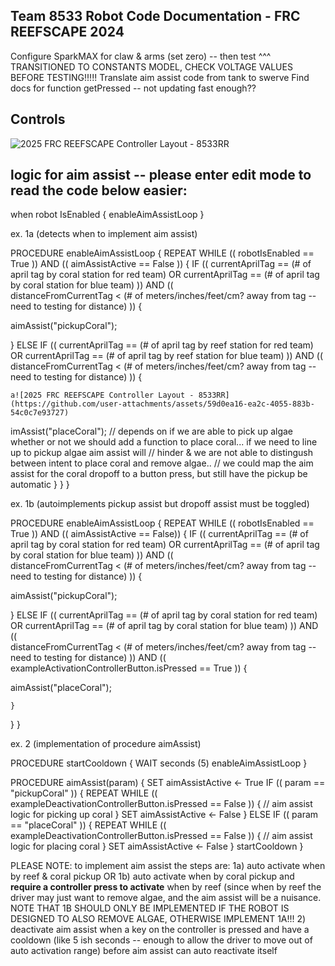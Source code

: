 Team 8533 Robot Code Documentation - FRC REEFSCAPE 2024
----
Configure SparkMAX for claw & arms (set zero) -- then test
^^^ TRANSITIONED TO CONSTANTS MODEL, CHECK VOLTAGE VALUES BEFORE TESTING!!!!!
Translate aim assist code from tank to swerve
Find docs for function getPressed -- not updating fast enough??


Controls
----
![2025 FRC REEFSCAPE Controller Layout - 8533RR](https://github.com/user-attachments/assets/337cc4f3-3377-44b8-8f25-817e9f8147bc)








logic for aim assist -- please enter edit mode to read the code below easier:
----

when robot IsEnabled {
enableAimAssistLoop
}

ex. 1a (detects when to implement aim assist)

PROCEDURE enableAimAssistLoop {
REPEAT WHILE (( robotIsEnabled == True )) AND (( aimAssistActive == False )) {
IF (( currentAprilTag == (# of april tag by coral station for red team) OR currentAprilTag == (# of april tag by coral station for blue team) )) AND ((         
   distanceFromCurrentTag < (# of meters/inches/feet/cm? away from tag -- need to testing for distance) )) {
   
   aimAssist("pickupCoral");
   
} ELSE IF (( currentAprilTag == (# of april tag by reef station for red team) OR currentAprilTag == (# of april tag by reef station for blue team) )) AND (( 
             distanceFromCurrentTag < (# of meters/inches/feet/cm? away from tag -- need to testing for distance) )) {

    a![2025 FRC REEFSCAPE Controller Layout - 8533RR](https://github.com/user-attachments/assets/59d0ea16-ea2c-4055-883b-54c0c7e93727)
imAssist("placeCoral");
    // depends on if we are able to pick up algae whether or not we should add a function to place coral... if we need to line up to pickup algae aim assist will        // hinder & we are not able to distingush between intent to place coral and remove algae..
    // we could map the aim assist for the coral dropoff to a button press, but still have the pickup be automatic
    }
  }
}


ex. 1b (autoimplements pickup assist but dropoff assist must be toggled)

PROCEDURE enableAimAssistLoop {
REPEAT WHILE (( robotIsEnabled == True )) AND (( aimAssistActive == False)) {
IF (( currentAprilTag == (# of april tag by coral station for red team) OR currentAprilTag == (# of april tag by coral station for blue team) )) AND ((         
   distanceFromCurrentTag < (# of meters/inches/feet/cm? away from tag -- need to testing for distance) )) {
   
   aimAssist("pickupCoral");
   
} ELSE IF (( currentAprilTag == (# of april tag by coral station for red team) OR currentAprilTag == (# of april tag by coral station for blue team) )) AND ((     
     distanceFromCurrentTag < (# of meters/inches/feet/cm? away from tag -- need to testing for distance) ))  AND (( exampleActivationControllerButton.isPressed == True )) {
   
   aimAssist("placeCoral");
   
    }
  }
}

ex. 2 (implementation of procedure aimAssist)

PROCEDURE startCooldown {
WAIT seconds (5)
enableAimAssistLoop
}

PROCEDURE aimAssist(param) {
SET aimAssistActive <- True
IF (( param == "pickupCoral" )) {
REPEAT WHILE (( exampleDeactivationControllerButton.isPressed == False )) {
// aim assist logic for picking up coral
  }
SET aimAssistActive <- False
} ELSE IF (( param == "placeCoral" )) {
REPEAT WHILE (( exampleDeactivationControllerButton.isPressed == False )) {
// aim assist logic for placing coral
    }
SET aimAssistActive <- False
  }
startCooldown
}

PLEASE NOTE: to implement aim assist the steps are:
1a) auto activate when by reef & coral pickup OR 1b) auto activate when by coral pickup and **require a controller press to activate** when by reef (since when by reef the driver may just want to remove algae, and the aim assist will be a nuisance. NOTE THAT 1B SHOULD ONLY BE IMPLEMENTED IF THE ROBOT IS DESIGNED TO ALSO REMOVE ALGAE, OTHERWISE IMPLEMENT 1A!!!
2) deactivate aim assist when a key on the controller is pressed and have a cooldown (like 5 ish seconds -- enough to allow the driver to move out of auto activation range) before aim assist can auto reactivate itself





